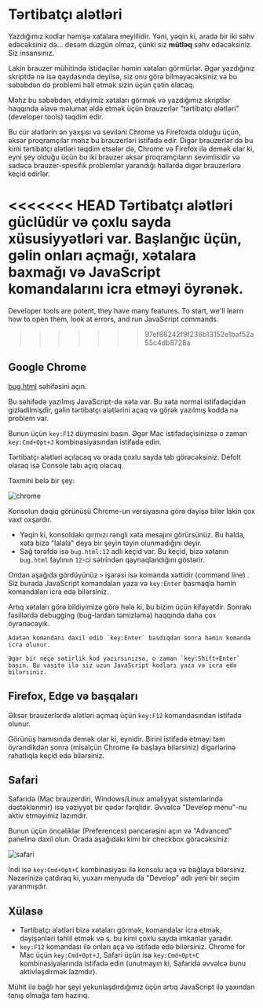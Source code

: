 # Tərtibatçı alətləri

Yazdığımız kodlar həmişə xatalara meyillidir. Yəni, yəqin ki, arada bir iki səhv edəcəksiniz də... desəm düzgün olmaz, çünki siz **mütləq** səhv edəcəksiniz. Siz insansınız.

Lakin brauzer mühitində istidəçilər həmin xətaları görmürlər. Əgər yazdığınız skriptdə nə isə qaydasında deyilsə, siz onu görə bilməyəcəksiniz və bu səbəbdən də problemi həll etmək sizin üçün çətin olacaq.

Məhz bu səbəbdən, etdiyimiz xətaları görmək və yazdığımız skriptlər haqqında əlavə məlumat əldə etmək üçün brauzerlər "tərtibatçı alətləri" (developer tools) təqdim edir.

Bu cür alətlərin ən yaxşısı və seviləni Chrome və Firefoxda olduğu üçün, əksər proqramçılar məhz bu brauzerləri istifadə edir. Digər brauzerlər də bu kimi tərtibatçı alətləri təqdim etsələr də, Chrome və Firefox ilə demək olar ki, eyni şey olduğu üçün bu iki brauzer əksər proqramçıların sevimlisidir və sadəcə brauzer-spesifik problemlər yarandığı hallarda digər brauzerlərə keçid edirlər.

<<<<<<< HEAD
Tərtibatçı alətləri güclüdür və çoxlu sayda xüsusiyyətləri var. Başlanğıc üçün, gəlin onları açmağı, xətalara baxmağı və JavaScript komandalarını icra etməyi öyrənək.
=======
Developer tools are potent, they have many features. To start, we'll learn how to open them, look at errors, and run JavaScript commands.
>>>>>>> 97ef86242f9f236b13152e1baf52a55c4db8728a

## Google Chrome

[bug.html](bug.html) səhifəsini açın.

Bu səhifədə yazılmış JavaScript-də xəta var. Bu xəta normal istifadəçidən gizlədilmişdir, gəlin tərtibatçı alətlərini açaq və görək yazılmış kodda nə problem var.

Bunun üçün `key:F12` düyməsini basın. Əgər Mac istifadəçisinizsə o zaman `key:Cmd+Opt+J` kombinasiyasından istifadə edin.

Tərtibatçı alətləri açılacaq və orada çoxlu sayda tab görəcəksiniz. Defolt olaraq isə Console tabı açıq olacaq.

Təxmini belə bir şey:

![chrome](chrome.png)

Konsolun dəqiq görünüşü Chrome-un versiyasına görə dəyişə bilər lakin çox vaxt oxşardır.

- Yəqin ki, konsoldakı qırmızı rəngli xəta mesajını görürsünüz. Bu halda, xəta bizə "lalala" deyə bir şeyin təyin olunmadığını deyir.
- Sağ tərəfdə isə `bug.html:12` adlı keçid var. Bu keçid, bizə xətanın `bug.html` faylının `12`-ci sətrindən qaynaqlandığını göstərir.

Ondan aşağıda gördüyünüz `>` işarəsi isə komanda xəttidir (command line) . Siz burada JavaScript komandaları yaza və `key:Enter` basmaqla həmin komandaları icra edə bilərsiniz.

Artıq xətaları görə bildiyimizə görə hələ ki, bu bizim üçün kifayətdir. Sonrakı fəsillərdə debugging (bug-lardan təmizləmə) haqqında daha çox öyrənəcəyik.

```smart header="Bir neçə sətirlik komandalar"
Adətən komandanı daxil edib `key:Enter` basdıqdan sonra həmin komanda icra olunur.

Əgər bir neçə sətirlik kod yazırsınızsa, o zaman `key:Shift+Enter` basın. Bu vasitə ilə siz uzun JavaScript kodları yaza və icra edə bilərsiniz.
```

## Firefox, Edge və başqaları

Əksər brauzerlərdə alətləri açmaq üçün `key:F12` komandasından istifadə olunur.

Görünüş hamısında demək olar ki, eynidir. Birini istifadə etməyi tam öyrəndikdən sonra (misalçün Chrome ilə başlaya bilərsiniz) digərlərinə rahatlıqla keçid edə bilərsiniz.

## Safari

Safaridə (Mac brauzerdiri, Windows/Linux əməliyyat sistemlərində dəstəklənmir) isə vəziyyət bir qədər fərqlidir. Əvvəlcə "Develop menu"-nu aktiv etməyimiz lazımdır.

Bunun üçün öncəliklər (Preferences) pəncərəsini açın və "Advanced" panelinə daxil olun. Orada aşağıdakı kimi bir checkbox görəcəksiniz:

![safari](safari.png)

İndi isə `key:Cmd+Opt+C` kombinasiyası ilə konsolu aça və bağlaya bilərsiniz. Nəzərinizə çatdıraq ki, yuxarı menyuda da "Develop" adlı yeni bir seçim yaranmışdır.

## Xülasə

- Tərtibatçı alətləri bizə xətaları görmək, komandalar icra etmək, dəyişənləri təhlil etmək və s. bu kimi çoxlu sayda imkanlar yaradır.
- `key:F12` komandası ilə onları aça və istifadə edə bilərsiniz. Chrome for Mac üçün `key:Cmd+Opt+J`, Safari üçün isə `key:Cmd+Opt+C` kombinasiyalarında istifadə edin (unutmayın ki, Safaridə əvvəlcə bunu aktivləşdirmək lazmdır).

Mühit ilə bağlı hər şeyi yekunlaşdırdığımız üçün artıq JavaScript ilə yaxından tanış olmağa tam hazırıq.
